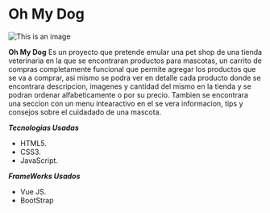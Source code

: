 # Oh My Dog 
![This is an image](https://i.ibb.co/tPPg80Y/logo-oh-my-dogs.jpg)

**Oh My Dog** Es un proyecto que pretende emular una pet shop de una tienda veterinaria en la que se encontraran productos para mascotas, un carrito de compras completamente funcional que permite agregar los productos que se va a comprar, asi mismo se podra ver en detalle cada producto donde se encontrara descripcion, imagenes y cantidad del mismo en la tienda y se podran ordenar alfabeticamente o por su precio. 
Tambien se encontrara una seccion con un menu intearactivo en el se vera informacion, tips y consejos sobre el cuidadado de una mascota.

***Tecnologias Usadas***
* HTML5.
* CSS3.
* JavaScript.

***FrameWorks Usados***
* Vue JS.
* BootStrap

